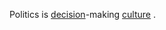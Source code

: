 Politics is [decision](https://github.com/gcassel/Modular-Organization-Terminology/blob/master/terms/decision.md)-making [culture](https://github.com/gcassel/Modular-Organization-Terminology/blob/master/terms/culture.md) .
